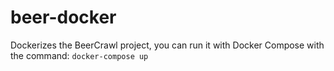 # beer-docker

Dockerizes the BeerCrawl project, you can run it with Docker Compose with the command: ```docker-compose up```

